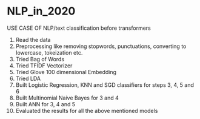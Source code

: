 # NLP_in_2020

USE CASE OF NLP/text classification before transformers

1. Read the data
2. Preprocessing like removing stopwords, punctuations, converting to lowercase, tokeization etc.
3. Tried Bag of Words
4. Tried TFIDF Vectorizer
5. Tried Glove 100 dimensional Embedding
6. Tried LDA
7. Built Logistic Regression, KNN and SGD classifiers for steps 3, 4, 5 and 6
8. Built Multinomial Naive Bayes for 3 and 4
9. Built ANN for 3, 4 and 5
10. Evaluated the results for all the above mentioned models
